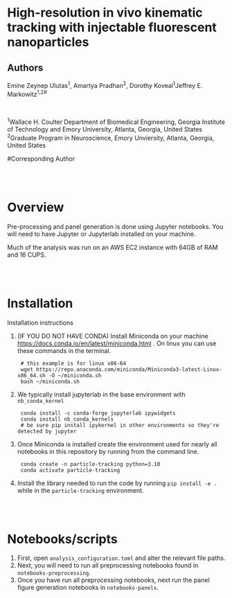 # High-resolution in vivo kinematic tracking with injectable fluorescent nanoparticles

## Authors
Emine Zeynep Ulutas<sup>1</sup>, Amartya Pradhan<sup>2</sup>, Dorothy Koveal<sup>1</sup>Jeffrey E. Markowitz<sup>1,2#</sup>

<br>

<sup>1</sup>Wallace H. Coulter Department of Biomedical Engineering, Georgia Institute of Technology and Emory University, Atlanta, Georgia, United States<br>
<sup>2</sup>Graduate Program in Neuroscience, Emory Unviersity, Atlanta, Georgia, United States<br>

#Corresponding Author 

<br><br>

# Overview

Pre-processing and panel generation is done using Jupyter notebooks. You will need to have Jupyter or Jupyterlab installed on your machine. 

Much of the analysis was run on an AWS EC2 instance with 64GB of RAM and 16 CUPS. 

<br><br>

# Installation

Installation instructions

1. (IF YOU DO NOT HAVE CONDA) Install Miniconda on your machine https://docs.conda.io/en/latest/miniconda.html . On linux you can use these commands in the terminal.

		# this example is for linux x86-64
		wget https://repo.anaconda.com/miniconda/Miniconda3-latest-Linux-x86_64.sh -O ~/miniconda.sh
		bash ~/miniconda.sh
1. We typically install jupyterlab in the base environment with `nb_conda_kernel`

		conda install -c conda-forge jupyterlab ipywidgets
		conda install nb_conda_kernels
		# be sure pip install ipykernel in other environments so they're detected by jupyter
1. Once Miniconda is installed create the environment used for nearly all notebooks in this repository by running from the command line.

		conda create -n particle-tracking python=3.10
		conda activate particle-tracking

1. Install the library needed to run the code by running `pip install -e .` while in the `particle-tracking` environment.



<br><br>

# Notebooks/scripts

1. First, open `analysis_configuration.toml` and alter the relevant file paths.
1. Next, you will need to run all preprocessing notebooks found in `notebooks-preprocessing`.
1. Once you have run all preprocessing notebooks, next run the panel figure generation notebooks in `notebooks-panels`. 
<br><br><br>
